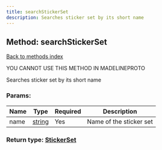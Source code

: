 ```yaml
---
title: searchStickerSet
description: Searches sticker set by its short name
---
```

## Method: searchStickerSet  
[Back to methods index](index.md)


YOU CANNOT USE THIS METHOD IN MADELINEPROTO


Searches sticker set by its short name

### Params:

| Name     |    Type       | Required | Description |
|----------|---------------|----------|-------------|
|name|[string](../types/string.md) | Yes|Name of the sticker set|


### Return type: [StickerSet](../types/StickerSet.md)


